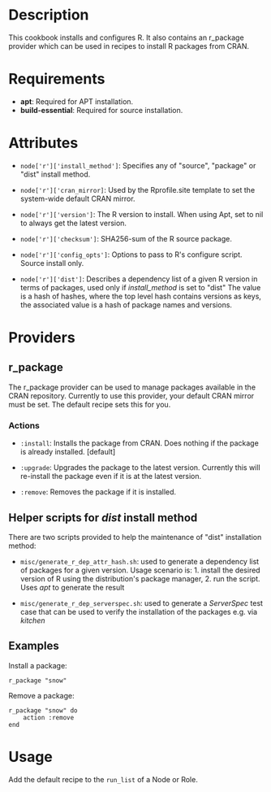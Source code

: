 Description
===========
This cookbook installs and configures R.  It also contains an
r_package provider which can be used in recipes to install R packages
from CRAN.

Requirements
============

* **apt**: Required for APT installation.
* **build-essential**: Required for source installation.

Attributes
==========

* `node['r']['install_method']`: Specifies any of "source", "package" 
  or "dist" install method.

* `node['r']['cran_mirror]`: Used by the Rprofile.site template
to set the system-wide default CRAN mirror.

* `node['r']['version']`: The R version to install.  When using Apt, set
to nil to always get the latest version.

* `node['r']['checksum']`: SHA256-sum of the R source package.

* `node['r']['config_opts']`: Options to pass to R's configure
  script. Source install only.

* `node['r']['dist']`: Describes a dependency list of a given R version in 
  terms of packages, used only if *install_method* is set to "dist" The value
  is a hash of hashes, where the top level hash contains versions as keys, the
  associated value is a hash of package names and versions.

# Providers


## r_package

The r_package provider can be used to manage packages available in the
CRAN repository.  Currently to use this provider, your default CRAN
mirror must be set.  The default recipe sets this for you.

### Actions

* `:install`: Installs the package from CRAN.  Does nothing if the
  package is already installed. [default]

* `:upgrade`: Upgrades the package to the latest version.  Currently
  this will re-install the package even if it is at the latest
  version.

* `:remove`: Removes the package if it is installed.

## Helper scripts for *dist* install method

There are two scripts provided to help the maintenance of "dist" installation method:

* `misc/generate_r_dep_attr_hash.sh`: used to generate a dependency list of packages for a given version. Usage scenario is: 1. install the desired version of R using the distribution's package manager, 2. run the script. Uses *apt* to generate the result

* `misc/generate_r_dep_serverspec.sh`: used to generate a *ServerSpec* test case that can be used to verify the installation of the packages e.g. via *kitchen*

## Examples

Install a package:

    r_package "snow"

Remove a package:

    r_package "snow" do
        action :remove
    end


Usage
=====
Add the default recipe to the `run_list` of a Node or Role.
